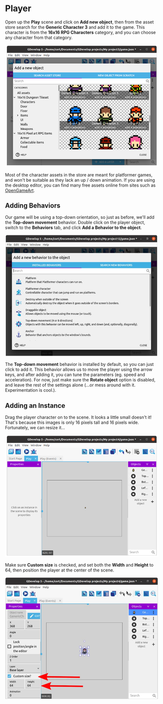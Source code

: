 # Player

Open up the **Play** scene and click on **Add new object**, then from the asset store search for the **Generic Character 3** and add it to the game.
This character is from the **16x16 RPG Characters** category, and you can choose any character from that category.

![](images/addPlayer.png)

Most of the character assets in the store are meant for platformer games, and won't be suitable as they lack an up / down animation.
If you are using the desktop editor, you can find many free assets online from sites such as [OpenGameArt](https://opengameart.org/).

## Adding Behaviors

Our game will be using a top-down orientation, so just as before, we'll add the **Top-down movement** behavior.
Double click on the player object, switch to the **Behaviors** tab, and click **Add a Behavior to the object**.

![](images/addBehavior.jpg)

The **Top-down movement** behavior is installed by default, so you can just click to add it.
This behavior allows us to move the player using the arrow keys, and after adding it, you can tune the parameters (eg. speed and acceleration).
For now, just make sure the **Rotate object** option is disabled, and leave the rest of the settings alone (...or mess around with it. Experimentation is cool.).

## Adding an Instance

Drag the player character on to the scene.
It looks a little small doesn't it!
That's because this images is only 16 pixels tall and 16 pixels wide.
Fortunately, we can resize it...

![](images/smallPlayer.png)

Make sure **Custom size** is checked, and set both the **Width** and **Height** to 64, then position the player at the center of the scene.

![](images/resizePlayer.jpg)
